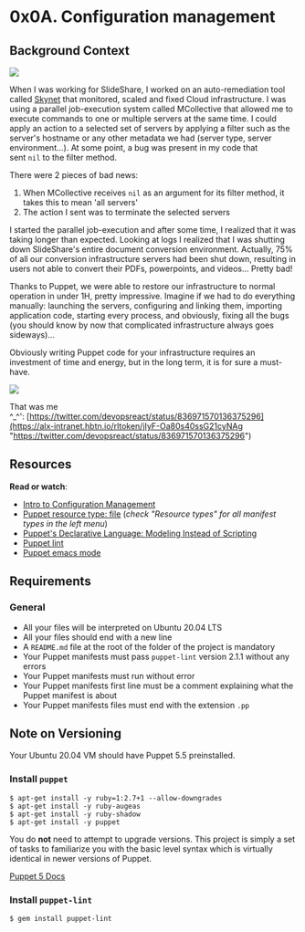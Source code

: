 0x0A. Configuration management
==============================

Background Context
------------------

[![](https://s3.amazonaws.com/alx-intranet.hbtn.io/uploads/medias/2019/6/6a0a8024f2b1c47a9d1e.png?X-Amz-Algorithm=AWS4-HMAC-SHA256&X-Amz-Credential=AKIARDDGGGOUSBVO6H7D%2F20220311%2Fus-east-1%2Fs3%2Faws4_request&X-Amz-Date=20220311T121959Z&X-Amz-Expires=86400&X-Amz-SignedHeaders=host&X-Amz-Signature=9ce50e87387c9b01da2af22461873db9083bc0b6e62ba9603674d6dd1abd3029)](https://youtu.be/ogYLFyp68cI)

When I was working for SlideShare, I worked on an auto-remediation tool called [Skynet](https://alx-intranet.hbtn.io/rltoken/0zbIzBqH_ktMmRQvJwZs2A "Skynet") that monitored, scaled and fixed Cloud infrastructure. I was using a parallel job-execution system called MCollective that allowed me to execute commands to one or multiple servers at the same time. I could apply an action to a selected set of servers by applying a filter such as the server's hostname or any other metadata we had (server type, server environment...). At some point, a bug was present in my code that sent `nil` to the filter method.

There were 2 pieces of bad news:

1.  When MCollective receives `nil` as an argument for its filter method, it takes this to mean 'all servers'
2.  The action I sent was to terminate the selected servers

I started the parallel job-execution and after some time, I realized that it was taking longer than expected. Looking at logs I realized that I was shutting down SlideShare's entire document conversion environment. Actually, 75% of all our conversion infrastructure servers had been shut down, resulting in users not able to convert their PDFs, powerpoints, and videos... Pretty bad!

Thanks to Puppet, we were able to restore our infrastructure to normal operation in under 1H, pretty impressive. Imagine if we had to do everything manually: launching the servers, configuring and linking them, importing application code, starting every process, and obviously, fixing all the bugs (you should know by now that complicated infrastructure always goes sideways)...

Obviously writing Puppet code for your infrastructure requires an investment of time and energy, but in the long term, it is for sure a must-have.

![](https://s3.amazonaws.com/intranet-projects-files/holbertonschool-sysadmin_devops/292/4i8il3B.gif)

That was me ^_^': [https://twitter.com/devopsreact/status/836971570136375296](https://alx-intranet.hbtn.io/rltoken/jIyF-Oa80s40ssG21cyNAg "https://twitter.com/devopsreact/status/836971570136375296")

Resources
---------

**Read or watch**:

-   [Intro to Configuration Management](https://alx-intranet.hbtn.io/rltoken/GL30hu-aRcKzPOvK8JO-Bg "Intro to Configuration Management")
-   [Puppet resource type: file](https://alx-intranet.hbtn.io/rltoken/DjSqEUZh5jSvzQbr8Hn_hA "Puppet resource type: file") (*check "Resource types" for all manifest types in the left menu*)
-   [Puppet's Declarative Language: Modeling Instead of Scripting](https://alx-intranet.hbtn.io/rltoken/fZbIuIwhPZWQUQNTjsqu1A "Puppet's Declarative Language: Modeling Instead of Scripting")
-   [Puppet lint](https://alx-intranet.hbtn.io/rltoken/CRUMeEMdcX-UtbWsUM9xLQ "Puppet lint")
-   [Puppet emacs mode](https://alx-intranet.hbtn.io/rltoken/MzHXCntAkPzOqMnI6_rpWQ "Puppet emacs mode")

Requirements
------------

### General

-   All your files will be interpreted on Ubuntu 20.04 LTS
-   All your files should end with a new line
-   A `README.md` file at the root of the folder of the project is mandatory
-   Your Puppet manifests must pass `puppet-lint` version 2.1.1 without any errors
-   Your Puppet manifests must run without error
-   Your Puppet manifests first line must be a comment explaining what the Puppet manifest is about
-   Your Puppet manifests files must end with the extension `.pp`

Note on Versioning
------------------

Your Ubuntu 20.04 VM should have Puppet 5.5 preinstalled.

### Install `puppet`

```
$ apt-get install -y ruby=1:2.7+1 --allow-downgrades
$ apt-get install -y ruby-augeas
$ apt-get install -y ruby-shadow
$ apt-get install -y puppet

```

You do **not** need to attempt to upgrade versions. This project is simply a set of tasks to familiarize you with the basic level syntax which is virtually identical in newer versions of Puppet.

[Puppet 5 Docs](https://alx-intranet.hbtn.io/rltoken/u-eUjjYAqDDoxYFeyrA3GA "Puppet 5 Docs")

### Install `puppet-lint`

```
$ gem install puppet-lint

```

